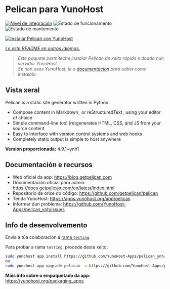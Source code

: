 <!--
NOTA: Este README foi creado automáticamente por <https://github.com/YunoHost/apps/tree/master/tools/readme_generator>
NON debe editarse manualmente.
-->

# Pelican para YunoHost

[![Nivel de integración](https://dash.yunohost.org/integration/pelican.svg)](https://dash.yunohost.org/appci/app/pelican) ![Estado de funcionamento](https://ci-apps.yunohost.org/ci/badges/pelican.status.svg) ![Estado de mantemento](https://ci-apps.yunohost.org/ci/badges/pelican.maintain.svg)

[![Instalar Pelican con YunoHost](https://install-app.yunohost.org/install-with-yunohost.svg)](https://install-app.yunohost.org/?app=pelican)

*[Le este README en outros idiomas.](./ALL_README.md)*

> *Este paquete permíteche instalar Pelican de xeito rápido e doado nun servidor YunoHost.*  
> *Se non usas YunoHost, le a [documentación](https://yunohost.org/install) para saber como instalalo.*

## Vista xeral

Pelican is a static site generator written in Python.

* Compose content in Markdown_ or reStructuredText_ using your editor of choice
* Simple command-line tool (re)generates HTML, CSS, and JS from your source content
* Easy to interface with version control systems and web hooks
* Completely static output is simple to host anywhere


**Versión proporcionada:** 4.9.1~ynh1
## Documentación e recursos

- Web oficial da app: <https://blog.getpelican.com>
- Documentación oficial para admin: <https://docs.getpelican.com/en/latest/index.html>
- Repositorio de orixe do código: <https://github.com/getpelican/pelican>
- Tenda YunoHost: <https://apps.yunohost.org/app/pelican>
- Informar dun problema: <https://github.com/YunoHost-Apps/pelican_ynh/issues>

## Info de desenvolvemento

Envía a túa colaboración á [rama `testing`](https://github.com/YunoHost-Apps/pelican_ynh/tree/testing).

Para probar a rama `testing`, procede deste xeito:

```bash
sudo yunohost app install https://github.com/YunoHost-Apps/pelican_ynh/tree/testing --debug
ou
sudo yunohost app upgrade pelican -u https://github.com/YunoHost-Apps/pelican_ynh/tree/testing --debug
```

**Máis info sobre o empaquetado da app:** <https://yunohost.org/packaging_apps>
